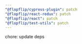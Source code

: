 ```yaml
---
"@flopflip/cypress-plugin": patch
"@flopflip/react-redux": patch
"@flopflip/react": patch
"@flopflip/test-utils": patch
---
```


chore: update deps
